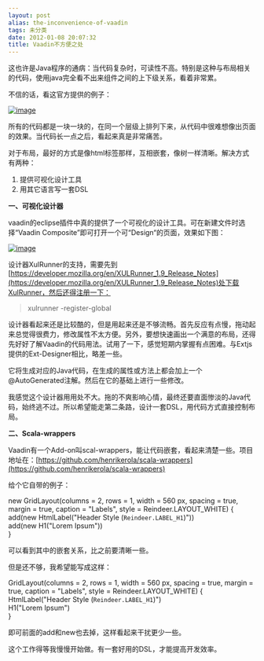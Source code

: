 ```yaml
---
layout: post
alias: the-inconvenience-of-vaadin
tags: 未分类
date: 2012-01-08 20:07:32
title: Vaadin不方便之处
---
```


这也许是Java程序的通病：当代码复杂时，可读性不高。特别是这种与布局相关的代码，使用java完全看不出来组件之间的上下级关系，看着非常累。

不信的话，看这官方提供的例子：

[![image](http://freewind.me/wp-content/uploads/2012/01/image_thumb11.png "image")](http://freewind.me/wp-content/uploads/2012/01/image10.png)

所有的代码都是一块一块的，在同一个层级上排列下来，从代码中很难想像出页面的效果。当代码长一点之后，看起来真是非常痛苦。

对于布局，最好的方式是像html标签那样，互相嵌套，像树一样清晰。解决方式有两种：

1.  提供可视化设计工具
2.  用其它语言写一套DSL

**一、可视化设计器**

vaadin的eclipse插件中真的提供了一个可视化的设计工具。可在新建文件时选择“Vaadin Composite”即可打开一个可“Design“的页面，效果如下图：

[![image](http://freewind.me/wp-content/uploads/2012/01/image_thumb12.png "image")](http://freewind.me/wp-content/uploads/2012/01/image11.png)

设计器XulRunner的支持，需要先到[https://developer.mozilla.org/en/XULRunner_1.9_Release_Notes](https://developer.mozilla.org/en/XULRunner_1.9_Release_Notes)处下载XulRunner，然后还得注册一下：

> xulrunner -register-global

设计器看起来还是比较酷的，但是用起来还是不够流畅。首先反应有点慢，拖动起来总觉得很费力，修改属性不太方便。另外，要想快速画出一个满意的布局，还得先好好了解Vaadin的代码用法。试用了一下，感觉短期内掌握有点困难。与Extjs提供的Ext-Designer相比，略差一些。

它将生成对应的Java代码，在生成的属性或方法上都会加上一个@AutoGenerated注解。然后在它的基础上进行一些修改。

我感觉这个设计器用用处不大。拖的不爽影响心情，最终还要直面惨淡的Java代码，始终逃不过。所以希望能走第二条路，设计一套DSL，用代码方式直接控制布局。

**二、Scala-wrappers**

Vaadin有一个Add-on叫scal-wrappers，能让代码嵌套，看起来清楚一些。项目地址在：[https://github.com/henrikerola/scala-wrappers](https://github.com/henrikerola/scala-wrappers)

给个它自带的例子：

new GridLayout(columns = 2, rows = 1, width = 560 px, spacing = true,  margin = true, caption = "Labels", style = Reindeer.LAYOUT_WHITE) {   
    add(new HtmlLabel("Header Style (<code>Reindeer.LABEL_H1</code>)"))    
    add(new H1("Lorem Ipsum"))    
}

可以看到其中的嵌套关系，比之前要清晰一些。

但是还不够，我希望能写成这样：

GridLayout(columns = 2, rows = 1, width = 560 px, spacing = true, margin = true, caption = "Labels", style = Reindeer.LAYOUT_WHITE) {   
    HtmlLabel("Header Style (<code>Reindeer.LABEL_H1</code>)")    
    H1("Lorem Ipsum")    
}

即可前面的add和new也去掉，这样看起来干扰更少一些。

这个工作得等我慢慢开始做。有一套好用的DSL，才能提高开发效率。
